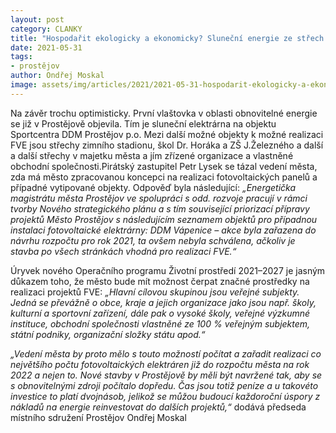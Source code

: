 ```yaml
---
layout: post
category: CLANKY
title: "Hospodařit ekologicky a ekonomicky? Sluneční energie ze střech městských budov je nutností!"
date: 2021-05-31
tags: 
- prostějov
author: Ondřej Moskal
image: assets/img/articles/2021/2021-05-31-hospodarit-ekologicky-a-ekonomicky-slunecni-energie-ze-strech-mestskych-budov-je-nutnosti.jpg  #751x422 pixelu
---
```

Na závěr trochu optimisticky. První vlaštovka v oblasti obnovitelné energie se již v Prostějově objevila. Tím je sluneční elektrárna na objektu Sportcentra DDM Prostějov p.o.  Mezi další možné objekty k možné realizaci FVE jsou střechy zimního stadionu, škol Dr. Horáka a ZŠ J.Železného a další a další střechy v majetku města a jím zřízené organizace a vlastněné obchodní společnosti.Pirátský zastupitel Petr Lysek se tázal vedení města, zda má město zpracovanou koncepci na realizaci fotovoltaických panelů a případné vytipované objekty. Odpověď byla následující: *„Energetička magistrátu města Prostějov ve spolupráci s odd. rozvoje pracují v rámci tvorby Nového strategického plánu a s tím související priorizací přípravy projektů  Město Prostějov s následujícím seznamem objektů pro případnou instalaci fotovoltaické elektrárny: DDM Vápenice – akce byla zařazena do návrhu rozpočtu pro rok 2021, ta ovšem nebyla schválena, ačkoliv je stavba po všech stránkách vhodná pro realizaci FVE.“*

Úryvek nového Operačního programu Životní prostředí 2021–2027 je jasným důkazem toho, že město bude mít možnost čerpat značné prostředky na realizaci projektů FVE: *„Hlavní cílovou skupinou jsou veřejné subjekty. Jedná se převážně o obce, kraje a jejich organizace jako jsou např. školy, kulturní a sportovní zařízení, dále pak o vysoké školy, veřejné výzkumné instituce, obchodní společnosti vlastněné ze 100 % veřejným subjektem, státní podniky, organizační složky státu apod.“*

*„Vedení města by proto mělo s touto možností počítat a zařadit realizaci co největšího počtu  fotovoltaických elektráren již do rozpočtu města na rok 2022 a nejen to. Nové stavby v Prostějově by měli být navržené tak, aby se s obnovitelnými zdroji počítalo dopředu. Čas jsou totiž peníze a u takovéto investice to platí dvojnásob, jelikož se můžou budoucí každoroční úspory z nákladů na energie reinvestovat do dalších projektů,“* dodává předseda místního sdružení Prostějov Ondřej Moskal 
